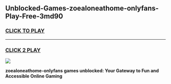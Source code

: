 
## Unblocked-Games-zoealoneathome-onlyfans-Play-Free-3md90
<h3>
<a href="https://premium76.site?title=zoealoneathome-onlyfans&ref=18A">CLICK TO PLAY</a></h3>
<hr>

<h3>
<a href="https://premium76.site?title=zoealoneathome-onlyfans&ref=18A">CLICK 2 PLAY</a>
  
</h3>

<a href="https://premium76.site?title=zoealoneathome-onlyfans&ref=18A"><img src="https://clearcache.store/games.png"></a>


**zoealoneathome-onlyfans games unblocked: Your Gateway to Fun and Accessible Online Gaming**
